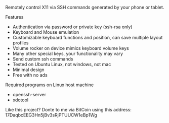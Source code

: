 Remotely control X11 via SSH commands generated by your phone or tablet.

Features
- Authentication via password or private key (ssh-rsa only)
- Keyboard and Mouse emulation
- Customizable keyboard functions and position, can save multiple layout profiles
- Volume rocker on device mimics keyboard volume keys
- Many other special keys, your functionality may vary
- Send custom ssh commands
- Tested on Ubuntu Linux, not windows, not mac
- Minimal design
- Free with no ads

Required programs on Linux host machine
- openssh-server
- xdotool



Like this project? Donte to me via BitCoin using this address:
17DaqbcEEG3Hn5jBv3sRjPTUUCW1eBp1Wg
